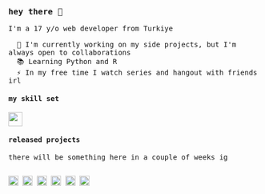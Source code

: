 <samp>
  <h3>hey there 👋</h3>

  <p align="left">I'm a 17 y/o web developer from Turkiye
    <br />
    <br />
    &nbsp;&nbsp;🔭 I'm currently working on my side projects, but I'm always open to collaborations
    <br />
    &nbsp;&nbsp;📚 Learning Python and R
    <br />
    &nbsp;&nbsp;⚡ In my free time I watch series and hangout with friends irl
  </p>

  <h4>my skill set</h4>
  <a href="https://skillicons.dev">
    <img height="28" src="https://skillicons.dev/icons?i=js,ts,nodejs,mongo,express,pug,react,nextjs,tailwind" />
  </a>

  <h4>released projects</h4>
  <p>there will be something here in a couple of weeks ig</p>

  <h2></h2>
  
  <img src="https://img.shields.io/static/v1?message=spireast&logo=discord&label=&color=5865f2&logoColor=white&labelColor=&style=for-the-badge" height="20" alt="discord logo" />
  <a href="https://twitter.com/thespireast" target="_blank"><img src="https://img.shields.io/static/v1?message=X&logo=x&label=&color=14171A&logoColor=white&labelColor=&style=for-the-badge" height="20" alt="twitter logo" /></a>
  <a href="https://youtube.com/@spireast" target="_blank"><img src="https://img.shields.io/static/v1?message=YouTube&logo=youtube&label=&color=FF0000&logoColor=white&labelColor=&style=for-the-badge" height="20" alt="youtube logo" /></a>
  <a href="https://www.linkedin.com/in/c4n" target="_blank"><img src="https://img.shields.io/static/v1?message=LinkedIn&logo=linkedin&label=&color=0077B5&logoColor=white&labelColor=&style=for-the-badge" height="20" alt="linkedin logo" /></a>
  <a href="https://patreon.com/Spireast" target="_blank"><img src="https://img.shields.io/badge/Patreon-F96854?style=for-the-badge&logo=patreon&logoColor=white" height="20" alt="patreon logo" /></a>
  <a href="https://hits.sh/github.com/30sp/30sp/"><img height="20" alt="Hits" src="https://hits.sh/github.com/30sp/30sp.svg?style=for-the-badge&label=views&color=007ec6&labelColor=14171A&logo=github"/></a>
</samp>

